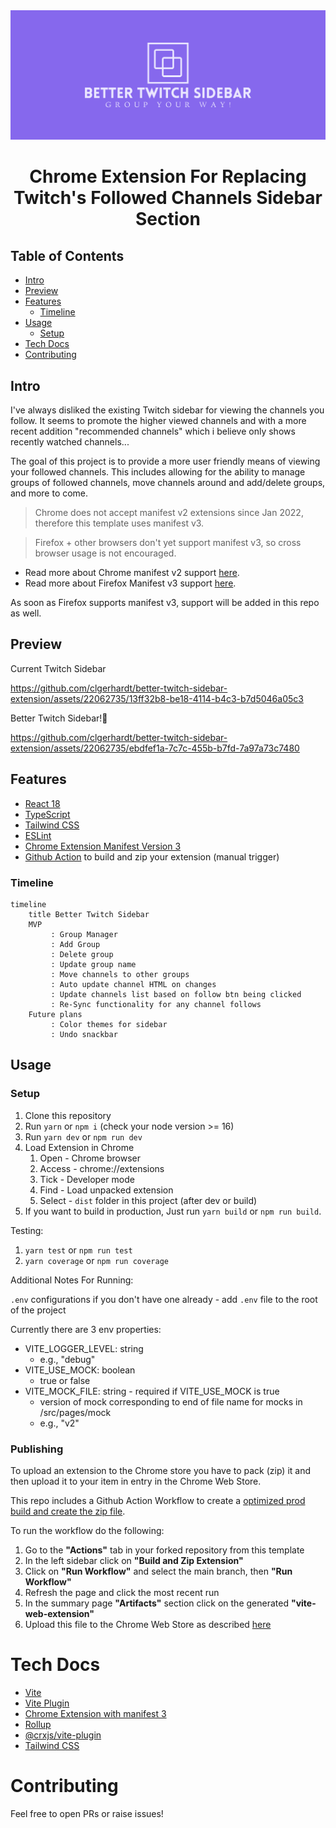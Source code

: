 <div align="center">
<img src="src/assets/img/cover.png" alt="logo"/>
<h1> Chrome Extension For Replacing <br/>Twitch's Followed Channels Sidebar Section</h1>

</div>

## Table of Contents

- [Intro](#intro)
- [Preview](#preview)
- [Features](#features)
  - [Timeline](#timeline)
- [Usage](#usage)
  - [Setup](#setup) 
- [Tech Docs](#tech)
- [Contributing](#contributing)


## Intro <a name="intro"></a>
I've always disliked the existing Twitch sidebar for viewing the channels you follow. It seems to promote the higher viewed channels and with a more recent addition "recommended channels" which i believe only shows recently watched channels...

The goal of this project is to provide a more user friendly means of viewing your followed channels. This includes allowing for the ability to manage groups of followed channels, move channels around and add/delete groups, and more to come.

> Chrome does not accept manifest v2 extensions since Jan 2022, therefore this template uses manifest v3.

> Firefox + other browsers don't yet support manifest v3, so cross browser usage is not encouraged.

* Read more about Chrome manifest v2 support [here](https://developer.chrome.com/docs/extensions/mv2/).
* Read more about Firefox Manifest v3 support [here](https://discourse.mozilla.org/t/manifest-v3/94564).

As soon as Firefox supports manifest v3, support will be added in this repo as well.


## Preview <a name="preview"></a>


Current Twitch Sidebar

https://github.com/clgerhardt/better-twitch-sidebar-extension/assets/22062735/13ff32b8-be18-4114-b4c3-b7d5046a05c3


Better Twitch Sidebar!🥳

https://github.com/clgerhardt/better-twitch-sidebar-extension/assets/22062735/ebdfef1a-7c7c-455b-b7fd-7a97a73c7480


## Features <a name="features"></a>
- [React 18](https://reactjs.org/)
- [TypeScript](https://www.typescriptlang.org/)
- [Tailwind CSS](https://tailwindcss.com/)
- [ESLint](https://eslint.org/)
- [Chrome Extension Manifest Version 3](https://developer.chrome.com/docs/extensions/mv3/intro/)
- [Github Action](https://github.com/JohnBra/vite-web-extension/actions/workflows/ci.yml) to build and zip your extension (manual trigger)

### Timeline <a name="timeline"></a>

```mermaid
timeline
    title Better Twitch Sidebar
    MVP
         : Group Manager
         : Add Group
         : Delete group
         : Update group name
         : Move channels to other groups
         : Auto update channel HTML on changes
         : Update channels list based on follow btn being clicked
         : Re-Sync functionality for any channel follows 
    Future plans 
         : Color themes for sidebar
         : Undo snackbar
```

## Usage <a name="usage"></a>

### Setup <a name="setup"></a>
1. Clone this repository
3. Run `yarn` or `npm i` (check your node version >= 16)
4. Run `yarn dev` or `npm run dev`
5. Load Extension in Chrome
   1. Open - Chrome browser
   2. Access - chrome://extensions
   3. Tick - Developer mode
   4. Find - Load unpacked extension
   5. Select - `dist` folder in this project (after dev or build)
6. If you want to build in production, Just run `yarn build` or `npm run build`.

Testing:
1. `yarn test` or `npm run test`
2. `yarn coverage` or `npm run coverage`

Additional Notes For Running:

`.env` configurations
if you don't have one already - add `.env` file to the root of the project

Currently there are 3 env properties:
- VITE_LOGGER_LEVEL: string
  - e.g., "debug"
- VITE_USE_MOCK: boolean
  - true or false
- VITE_MOCK_FILE: string - required if VITE_USE_MOCK is true
  - version of mock corresponding to end of file name for mocks in /src/pages/mock
  - e.g., "v2"


### Publishing
To upload an extension to the Chrome store you have to pack (zip) it and then upload it to your item in entry 
in the Chrome Web Store.

This repo includes a Github Action Workflow to create a 
[optimized prod build and create the zip file](https://github.com/JohnBra/vite-web-extension/actions/workflows/ci.yml).

To run the workflow do the following:
1. Go to the **"Actions"** tab in your forked repository from this template
2. In the left sidebar click on **"Build and Zip Extension"**
3. Click on **"Run Workflow"** and select the main branch, then **"Run Workflow"**
4. Refresh the page and click the most recent run
5. In the summary page **"Artifacts"** section click on the generated **"vite-web-extension"**
6. Upload this file to the Chrome Web Store as described [here](https://developer.chrome.com/docs/webstore/publish/)

# Tech Docs <a name="tech"></a>
- [Vite](https://vitejs.dev/)
- [Vite Plugin](https://vitejs.dev/guide/api-plugin.html)
- [Chrome Extension with manifest 3](https://developer.chrome.com/docs/extensions/mv3/)
- [Rollup](https://rollupjs.org/guide/en/)
- [@crxjs/vite-plugin](https://crxjs.dev/vite-plugin)
- [Tailwind CSS](https://tailwindcss.com/docs/configuration)

# Contributing <a name="contributing"></a>
Feel free to open PRs or raise issues!
